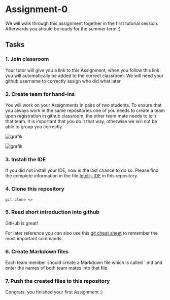 # Assignment-0

We will walk through this assignment together in the first tutorial session. Afterwards you should be ready for the summer term :)

## Tasks
### 1. Join classroom
Your tutor will give you a link to this Assignment, when you follow this link you will automatically be added to the correct classroom. We will need your github username to correctly assign who did what later.
### 2. Create team for hand-ins
You will work on your Assignments in pairs of two students. To ensure that you always work in the same repositories one of you needs to create a team upon registration in github classroom, the other team mate needs to join that team. It is important that you do it that way, otherwise we will not be able to group you correctly.

![grafik](https://github.com/GBI-teaching/Assignment-0/assets/45968370/3079dc88-fa57-4e91-80bf-a0ac2efceef2)

![grafik](https://github.com/GBI-teaching/Assignment-0/assets/45968370/333c59f5-2b6a-40e8-8779-3a63bed773d4)

### 3. Install the IDE
If you did not install your IDE, now is the last chance to do so. Please find the complete information in the file [Intellij-IDE](https://github.com/GBI-teaching/Assignment-0/blob/af0df9eff311f04b6afe8ca60f7f909c51c1ccc4/IntelliJ-IDEA.md) in this repository.

### 4. Clone this repository
`git clone <>`
### 5. Read short introduction into github
GitHub is great!

For later reference you can also use this [git cheat sheet](https://education.github.com/git-cheat-sheet-education.pdf) to remember the most important commands.
### 6. Create Markdown files
Each team member should create a Markdown file which is called `<YourName>.md and enter the names of both team mates into that file.
### 7. Push the created files to this repository
Congrats, you finished your first Assignment :)

